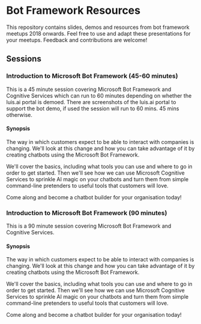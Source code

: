 # Bot Framework Resources

This repository contains slides, demos and resources from bot framework meetups 2018 onwards. Feel free to use and adapt these presentations for your meetups.  Feedback and contributions are welcome!

## Sessions

### Introduction to Microsoft Bot Framework (45-60 minutes)

This is a 45 minute session covering Microsoft Bot Framework and Cognitive Services which can run to 60 minutes depending on whether the luis.ai portal is demoed.  There are screenshots of the luis.ai portal to support the bot demo, if used the session will run to 60 mins. 45 mins otherwise. 

#### Synopsis

The way in which customers expect to be able to interact with companies is changing. We'll look at this change and how you can take advantage of it by creating chatbots using the Microsoft Bot Framework.

We'll cover the basics, including what tools you can use and where to go in order to get started. Then we'll see how we can use Microsoft Cognitive Services to sprinkle AI magic on your chatbots and turn them from simple command-line pretenders to useful tools that customers will love.

Come along and become a chatbot builder for your organisation today!


### Introduction to Microsoft Bot Framework (90 minutes)

This is a 90 minute session covering Microsoft Bot Framework and Cognitive Services.

#### Synopsis

The way in which customers expect to be able to interact with companies is changing. We'll look at this change and how you can take advantage of it by creating chatbots using the Microsoft Bot Framework.

We'll cover the basics, including what tools you can use and where to go in order to get started. Then we'll see how we can use Microsoft Cognitive Services to sprinkle AI magic on your chatbots and turn them from simple command-line pretenders to useful tools that customers will love.

Come along and become a chatbot builder for your organisation today!

